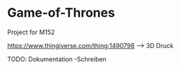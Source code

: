 # Game-of-Thrones
Project for M152

https://www.thingiverse.com/thing:1490798 --> 3D Druck

TODO:
Dokumentation
    -Schreiben
